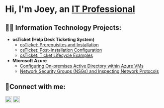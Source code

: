 <h1>Hi, I'm Joey, an <a href="https://www.linkedin.com/in/joey-gutierrez-95663683/">IT Professional</a></h1>

<h2>👨‍💻 Information Technology Projects:</h2>

- <b>osTicket (Help Desk Ticketing System)</b>
  - [osTicket: Prerequisites and Installation](https://github.com/JoeyGutierrez760/osticket-prereqs)
  - [osTicket: Post-Installation Configuration](https://github.com/JoeyGutierrez760/post-install-config)
  - [osTicket: Ticket Lifecycle Examples](https://github.com/JoeyGutierrez760/ticket-lifecycle)
- <b>Microsoft Azure</b>
  - [Configuring On-premises Active Directory within Azure VMs](https://github.com/JoeyGutierrez760/configure-ad)
  - [Network Security Groups (NSGs) and Inspecting Network Protocols](https://github.com/JoeyGutierrez760/azure-network-protocols)

<h2>🤳Connect with me:</h2>

[<img align="left" alt="Josh | LinkedIn" width="22px" src="https://cdn.jsdelivr.net/npm/simple-icons@v3/icons/linkedin.svg" />][linkedin]
[<img align="left" alt="Josh | Instagram" width="22px" src="https://cdn.jsdelivr.net/npm/simple-icons@v3/icons/instagram.svg" />][instagram]

[instagram]: https://www.instagram.com/official.joeyfresh
[linkedin]: https://www.linkedin.com/in/joey-gutierrez-95663683/
